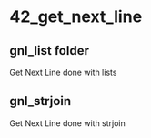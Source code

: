 # 42_get_next_line

## gnl_list folder
Get Next Line done with lists

## gnl_strjoin
Get Next Line done with strjoin
